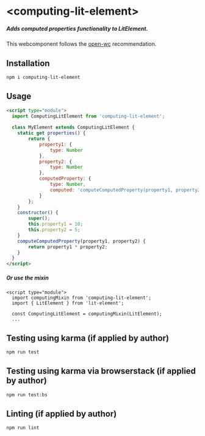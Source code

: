 # \<computing-lit-element>
##### Adds computed properties functionality to LitElement.<p>
This webcomponent follows the [open-wc](https://github.com/open-wc/open-wc) recommendation.

## Installation
```bash
npm i computing-lit-element
```

## Usage
```html
<script type="module">
  import ComputingLitElement from 'computing-lit-element';
  
  class MyElement extends ComputingLitElement {
  	static get properties() {
    	return {
        	property1: {
            	type: Number
            },
           	property2: {
            	type: Number
            },
            computedProperty: {
            	type: Number,
                computed: 'computeComputedProperty(property1, property2)'
            }
       	};
    }
    constructor() {
    	super();
        this.property1 = 10;
        this.property2 = 5;
    }
    computeComputedProperty(property1, property2) {
    	return property1 * property2;
    }
  }
</script>
```
##### Or use the mixin
```
<script type="module">
  import computingMixin from 'computing-lit-element';
  import { LitElement } from 'lit-element';
  
  const ComputingLitElement = computingMixin(LitElement);
  ...
```

## Testing using karma (if applied by author)
```bash
npm run test
```

## Testing using karma via browserstack (if applied by author)
```bash
npm run test:bs
```

## Linting (if applied by author)
```bash
npm run lint
```
